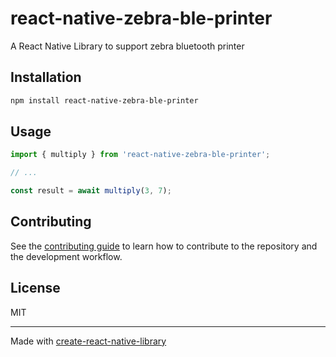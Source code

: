 # react-native-zebra-ble-printer

A React Native Library to support zebra bluetooth printer

## Installation

```sh
npm install react-native-zebra-ble-printer
```

## Usage

```js
import { multiply } from 'react-native-zebra-ble-printer';

// ...

const result = await multiply(3, 7);
```

## Contributing

See the [contributing guide](CONTRIBUTING.md) to learn how to contribute to the repository and the development workflow.

## License

MIT

---

Made with [create-react-native-library](https://github.com/callstack/react-native-builder-bob)
